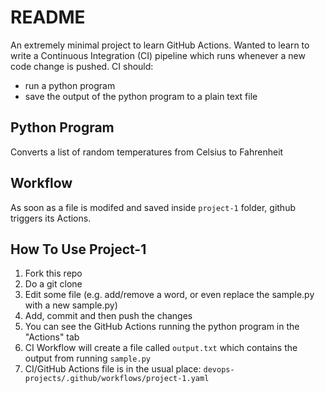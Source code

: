 # README

An extremely minimal project to learn GitHub Actions. Wanted to learn to write a Continuous Integration (CI) pipeline which runs whenever a new code change is pushed. CI should:
- run a python program 
- save the output of the python program to a plain text file


## Python Program
Converts a list of random temperatures from Celsius to Fahrenheit


## Workflow
As soon as a file is modifed and saved inside `project-1` folder, github triggers its Actions. 


## How To Use Project-1
1. Fork this repo
2. Do a git clone
3. Edit some file (e.g. add/remove a word, or even replace the sample.py with a new sample.py)
4. Add, commit and then push the changes
5. You can see the GitHub Actions running the python program in the "Actions" tab
6. CI Workflow will create a file called `output.txt` which contains the output from running `sample.py`
7. CI/GitHub Actions file is in the usual place: `devops-projects/.github/workflows/project-1.yaml`


